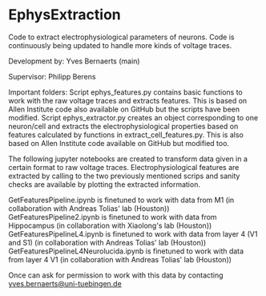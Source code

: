 # EphysExtraction
Code to extract electrophysiological parameters of neurons. Code is continuously being updated to handle more kinds of voltage traces.

Development by: Yves Bernaerts (main)

Supervisor: Philipp Berens


Important folders: 
Script ephys_features.py contains basic functions to work with the raw voltage traces and extracts features. This is based on Allen Institute code also available on GitHub but the scripts have been modified.
Script ephys_extractor.py creates an object corresponding to one neuron/cell and extracts the electrophysiological properties based on features calculated by functions in extract_cell_features.py. This is also based on Allen Institute code available on GitHub but modified too.


The following jupyter notebooks are created to transform data given in a certain format to raw voltage traces. Electrophysiological features are extracted by calling to the two previously mentioned scrips and sanity checks are available by plotting the extracted information.


GetFeaturesPipeline.ipynb is finetuned to work with data from M1 (in collaboration with Andreas Tolias' lab (Houston))
GetFeaturesPipeline2.ipynb is finetuned to work with data from Hippocampus (in collaboration with Xiaolong's lab (Houston))
GetFeaturesPipelineL4.ipynb is finetuned to work with data from layer 4 (V1 and S1) (in collaboration with Andreas Tolias' lab (Houston))
GetFeaturesPipelineL4Neurolucida.ipynb is finetuned to work with data from layer 4 V1 (in collaboration with Andreas Tolias' lab (Houston))

Once can ask for permission to work with this data by contacting yves.bernaerts@uni-tuebingen.de
